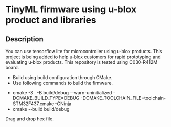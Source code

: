 # TinyML firmware using u-blox product and libraries
## Description
You can use tensorflow lite for microcontroller using u-blox products. This project is being added to help u-blox customers for rapid prototyping and evaluating u-blox products. This repository is tested using C030-R412M board.

* Build using build configuration through CMake.
* Use following commands to build the firmware. 

- cmake -S . -B build/debug --warn-uninitialized -DCMAKE_BUILD_TYPE=DEBUG -DCMAKE_TOOLCHAIN_FILE=toolchain-STM32F437.cmake -GNinja
- cmake --build build/debug

Drag and drop hex file.

